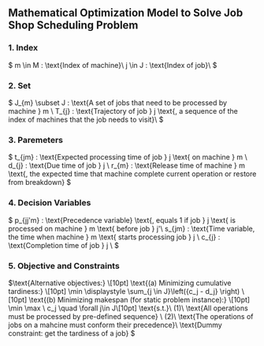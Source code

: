 ## Mathematical Optimization Model to Solve Job Shop Scheduling Problem

### 1. Index

$
m \in M : \text{Index of machine}\\
j \in J : \text{Index of job}\\
$

### 2. Set

$
J_{m} \subset J : \text{A set of jobs that need to be processed by machine } m \\
T_{j} : \text{Trajectory of job } j \text{, a sequence of the index of machines that the job needs to visit}\\
$

### 3. Paremeters

$
t_{jm} : \text{Expected processing time of job } j \text{ on machine } m \\
d_{j} : \text{Due time of job } j \\
r_{m} : \text{Release time of machine } m \text{, the expected time that machine complete current operation or restore from breakdown}
$

### 4. Decision Variables

$
p_{jj'm} : \text{Precedence variable} \text{, equals 1 if job } j \text{ is processed on machine } m \text{ before job } j'\\
s_{jm} : \text{Time variable, the time when machine } m \text{ starts processing job } j \\
c_{j} : \text{Completion time of job } j \\
$

### 5. Objective and Constraints
$\text{Alternative objectives:} \\[10pt]
\text{(a) Minimizing cumulative tardiness:} \\[10pt]
\min \displaystyle \sum_{j \in J}\left({c_j - d_j} \right) \\[10pt]
\text{(b) Minimizing makespan (for static problem instance):} \\[10pt]
\min \max \ c_j \quad \forall j\in J\\[10pt]
\text{s.t.}\\
(1)\ \text{All operations must be processed by pre-defined sequence} \\
(2)\ \text{The operations of jobs on a mahcine must conform their precedence}\\
\text{Dummy constraint: get the tardiness of a job}
$